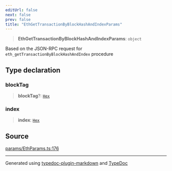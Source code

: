 ```yaml
---
editUrl: false
next: false
prev: false
title: "EthGetTransactionByBlockHashAndIndexParams"
---
```


> **EthGetTransactionByBlockHashAndIndexParams**: `object`

Based on the JSON-RPC request for `eth_getTransactionByBlockHashAndIndex` procedure

## Type declaration

### blockTag

> **blockTag**?: [`Hex`](/reference/tevm/actions-types/type-aliases/hex/)

### index

> **index**: [`Hex`](/reference/tevm/actions-types/type-aliases/hex/)

## Source

[params/EthParams.ts:176](https://github.com/evmts/tevm-monorepo/blob/main/packages/actions-types/src/params/EthParams.ts#L176)

***
Generated using [typedoc-plugin-markdown](https://www.npmjs.com/package/typedoc-plugin-markdown) and [TypeDoc](https://typedoc.org/)
